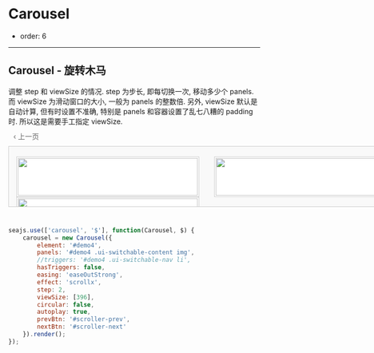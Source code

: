 # Carousel

- order: 6

---


<h2>Carousel - 旋转木马</h2>

调整 step 和 viewSize 的情况. step 为步长, 即每切换一次, 移动多少个 panels. 而 viewSize 为滑动窗口的大小, 一般为 panels 的整数倍.
另外, viewSize 默认是自动计算, 但有时设置不准确, 特别是 panels 和容器设置了乱七八糟的 padding 时. 所以这是需要手工指定 viewSize.


<style>
    .scrollable {
        position: relative;
        width: 794px;
        margin: 40px 0;
    }
    .scrollable .prev, .scrollable .next {
        position: absolute;
        top: -30px;
        color: #666;
        cursor: pointer;
    }
    .scrollable .prev { 
        left: 10px; 
    }
    .scrollable .next { right: 10px; }
    .scrollable .disable { color: #ddd; cursor: default; }

    .scroller {
        width: 792px;
        height: 120px;
        border: 1px solid #ccc;
        background-color: #F9F9F9;
        overflow: hidden;
    }
    .scroller .ui-switchable-content {
        padding: 20px 0;
        height: 81px;
    }
    .scroller .ui-switchable-content img {
        float: left;
        width: 360px;
        height: 75px;
        padding: 2px;
        margin: 0 15px;
        background-color: #fff;
        border: 1px solid #ccc;
        display: inline !important; /* fix ie6 双边距 bug */
    }
</style>


<div id="demo4" class="section scrollable">
    <span id="scroller-prev" class="prev" data-role="prev">&lsaquo; 上一页</span>
    <span id="scroller-next" class="next" data-role="next">下一页 &rsaquo;</span>
    <div class="scroller">
        <div class="ui-switchable-content" data-role="content">
            <img src="https://i.alipayobjects.com/e/201306/SzpUxptFt.png" alt="" class="ui-switchable-panel">
            <img src="https://i.alipayobjects.com/e/201306/SzpaKukGz.png" alt="" class="ui-switchable-panel">
            <img src="https://i.alipayobjects.com/e/201306/SzpBApQi5.png" alt="" class="ui-switchable-panel">
        </div>
    </div>
</div>



````javascript
seajs.use(['carousel', '$'], function(Carousel, $) {
    carousel = new Carousel({
        element: '#demo4',
        panels: '#demo4 .ui-switchable-content img',
        //triggers: '#demo4 .ui-switchable-nav li',
        hasTriggers: false,
        easing: 'easeOutStrong',
        effect: 'scrollx',
        step: 2,
        viewSize: [396],
        circular: false,
        autoplay: true,
        prevBtn: '#scroller-prev',
        nextBtn: '#scroller-next'
    }).render();
});


````